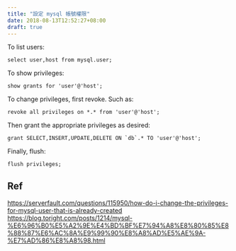 ```yaml
---
title: "設定 mysql 帳號權限"
date: 2018-08-13T12:52:27+08:00
draft: true
---
```


To list users:
```
select user,host from mysql.user;
```
To show privileges:
```
show grants for 'user'@'host';
```
To change privileges, first revoke. Such as:
```
revoke all privileges on *.* from 'user'@'host';
```
Then grant the appropriate privileges as desired:
```
grant SELECT,INSERT,UPDATE,DELETE ON `db`.* TO 'user'@'host';
```
Finally, flush:
```
flush privileges;
```

## Ref
https://serverfault.com/questions/115950/how-do-i-change-the-privileges-for-mysql-user-that-is-already-created  
https://blog.toright.com/posts/1214/mysql-%E6%96%B0%E5%A2%9E%E4%BD%BF%E7%94%A8%E8%80%85%E8%88%87%E6%AC%8A%E9%99%90%E8%A8%AD%E5%AE%9A-%E7%AD%86%E8%A8%98.html